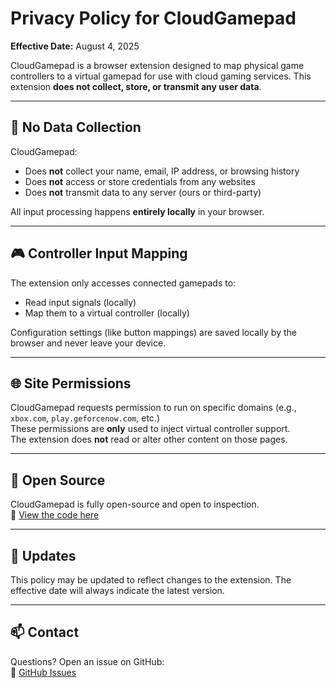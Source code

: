 # Privacy Policy for CloudGamepad  
**Effective Date:** August 4, 2025  

CloudGamepad is a browser extension designed to map physical game controllers to a virtual gamepad for use with cloud gaming services. This extension **does not collect, store, or transmit any user data**.  

---

## 🔐 No Data Collection  

CloudGamepad:
- Does **not** collect your name, email, IP address, or browsing history  
- Does **not** access or store credentials from any websites  
- Does **not** transmit data to any server (ours or third-party)  

All input processing happens **entirely locally** in your browser.

---

## 🎮 Controller Input Mapping  

The extension only accesses connected gamepads to:
- Read input signals (locally)
- Map them to a virtual controller (locally)  

Configuration settings (like button mappings) are saved locally by the browser and never leave your device.

---

## 🌐 Site Permissions  

CloudGamepad requests permission to run on specific domains (e.g., `xbox.com`, `play.geforcenow.com`, etc.)  
These permissions are **only** used to inject virtual controller support.  
The extension does **not** read or alter other content on those pages.

---

## 🧪 Open Source  

CloudGamepad is fully open-source and open to inspection.  
🔗 [View the code here](https://github.com/ls-ramos/CloudGamepad)

---

## 🔄 Updates  

This policy may be updated to reflect changes to the extension. The effective date will always indicate the latest version.

---

## 📫 Contact  

Questions? Open an issue on GitHub:  
🔗 [GitHub Issues](https://github.com/ls-ramos/CloudGamepad/issues)
